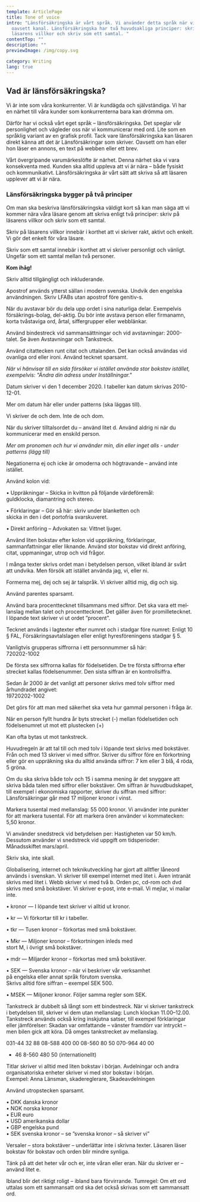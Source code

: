 ```yaml
---
template: ArticlePage
title: Tone of voice
intro: "Länsförsäkringska är vårt språk. Vi använder detta språk när vi skriver,
  oavsett kanal. Länsförsäkringska har två huvudsakliga principer: skriv på
  läsarens villkor och skriv som ett samtal. "
contentTop: ""
description: ""
previewImage: /img/copy.svg

category: Writing
lang: true
---
```

## Vad är länsförsäkringska?

Vi är inte som våra konkurrenter. Vi är kundägda och självständiga. Vi har en närhet till våra kunder som konkurrenterna bara kan drömma om.

Därför har vi också vårt eget språk – länsförsäkringska. Det speglar vår personlighet och vägleder oss när vi kommunicerar med ord. Lite som en språklig variant av en grafisk profil. Tack vare länsförsäkringska kan läsaren direkt känna att det är Länsförsäkringar som skriver. Oavsett om han eller hon läser en annons, en text på webben eller ett brev.

Vårt övergripande varumärkeslöfte är närhet. Denna närhet ska vi vara konsekventa med. Kunden ska alltid uppleva att vi är nära – både fysiskt och kommunikativt. Länsförsäkringska är vårt sätt att skriva så att läsaren upplever att vi är nära.

### Länsförsäkringska bygger på två principer

Om man ska beskriva länsförsäkringska väldigt kort så kan man säga att vi kommer nära våra läsare genom att skriva enligt två principer: skriv på läsarens villkor och skriv som ett samtal.

Skriv på läsarens villkor innebär i korthet att vi skriver rakt, aktivt och enkelt. Vi gör det enkelt för våra läsare.

Skriv som ett samtal innebär i korthet att vi skriver personligt och vänligt. Ungefär som ett samtal mellan två personer.

<div class="Callout"><strong class="Callout__title">Kom ihåg! </strong><p class="Callout__text">Skriv alltid tillgängligt och inkluderande.</p></div>

<section>
<Collapse title="Apostrof( ́)">
<div class="content">

Apostrof används ytterst sällan i modern svenska. Undvik den engelska användningen.
Skriv LFABs utan apostrof före genitiv-s.
</div></Collapse>
<Collapse title="Avstavningar">
<div class="content">

När du avstavar bör du dela upp ordet i sina naturliga delar. Exempelvis försäkrings-bolag, del-aktig. Du bör inte avstava person­ eller firmanamn, korta tvåstaviga ord, årtal, siffergrupper eller webblänkar.
</div></Collapse>
<Collapse title="Bindestreck(-)">
<div class="content">

Använd bindestreck vid sammansättningar och vid avstavningar: 2000-talet. Se även Avstav­ningar och Tankstreck.
</div></Collapse>
<Collapse title="Citattecken(” ”)">
<div class="content">

Använd citattecken runt citat och uttalanden. Det kan också användas vid ovanliga ord eller ironi. Använd tecknet sparsamt.

*När vi hänvisar till en sida försöker vi istället använda stor bokstav istället, exempelvis: "Ändra din adress under Inställningar."*
</div></Collapse>
<Collapse title="Datum">
<div class="content">

Datum skriver vi den 1 december 2020. I tabeller kan datum skrivas 2010-12-01.

Mer om datum här eller under patterns (ska läggas till).
</div></Collapse>
<Collapse title="De, dem">
<div class="content">

Vi skriver de och dem. Inte de och dom.
</div></Collapse>
<Collapse title="Du">
<div class="content">

När du skriver tilltalsordet du – använd litet d. Använd aldrig ni när du kommunicerar med en enskild person.

*Mer om pronomen och hur vi använder min, din eller inget alls - under patterns (lägg till)*
</div></Collapse>
<Collapse title="Inte">
<div class="content">

Negationerna ej och icke är omoderna och högtravande – använd inte istället.
</div></Collapse>
<Collapse title="Kolon(:)">
<div class="content">

Använd kolon vid:

• Uppräkningar – Skicka in kvitton på följande värdeföremål:\
guldklocka, diamantring och stereo.

• Förklaringar – Gör så här: skriv under blanketten och\
skicka in den i det portofria svarskuveret.

• Direkt anföring – Advokaten sa: Vittnet ljuger.

Använd liten bokstav efter kolon vid uppräkning, förklaringar, sammanfattningar eller liknande. Använd stor bokstav vid direkt anföring, citat, uppmaningar, utrop och vid frågor.
</div></Collapse>
<Collapse title="Man">
<div class="content">

I många texter skrivs ordet man i betydelsen person, vilket ibland är svårt att undvika. Men försök att istället använda jag, vi, eller ni.
</div></Collapse>
<Collapse title="Mig, dig, sig">
<div class="content">

Formerna mej, dej och sej är talspråk. Vi skriver alltid mig, dig och sig.
</div></Collapse>
<Collapse title="Parentes (:)">
<div class="content">

Använd parentes sparsamt.
</div></Collapse>
<Collapse title="Procent (%), Promille (‰)">
<div class="content">

Använd bara procenttecknet tillsam­mans med siffror. Det ska vara ett mel­lanslag mellan talet och procenttecknet. Det gäller även för promilletecknet. I löpande text skriver vi ut ordet ”procent”.
</div></Collapse>
<Collapse title="Paragraftecken (§)">
<div class="content">

Tecknet används i lagtexter efter numret och i stadgar före numret: Enligt 10 § FAL, Försäkringsavtalslagen eller enligt hyresföreningens stadgar § 5.
</div></Collapse>
<Collapse title="Personnummer">
<div class="content">

Vanligtvis grupperas siffrorna i ett personnummer så här:\
720202-1002

De första sex siffrorna kallas för födelsetiden. De tre första siffrorna efter strecket kallas födelsenummer. Den sista siffran är en kontrollsiffra.

Sedan år 2000 är det vanligt att personer skrivs med tolv siffror med århundradet angivet:\
19720202-1002

Det görs för att man med säkerhet ska veta hur gammal personen i fråga är.

När en person fyllt hundra år byts strecket (-) mellan födelsetiden och födelsenumret ut mot ett plustecken (+)
</div></Collapse>
<Collapse title="Semikolon (;)">
<div class="content">

Kan ofta bytas ut mot tankstreck.
</div></Collapse>
<Collapse title="Siffror och matematiska tecken">
<div class="content">

Huvudregeln är att tal till och med tolv i löpande text skrivs med bokstäver. Från och med 13 skriver vi med siffror. Skriver du siffror före en förkortning eller gör en uppräkning ska du alltid använda siffror: 7 km eller 3 blå, 4 röda, 5 gröna.

Om du ska skriva både tolv och 15 i samma mening är det snyggare att skriva båda talen med siffror eller bokstäver. Om siffran är huvudbudskapet, till exempel i ekonomiska rapporter, skriver du siffran med siffror: Länsförsäkringar går med 17 miljoner kronor i vinst.

Markera tusental med mellanslag: 55 000 kronor. Vi använder inte punkter för att markera tusental. För att markera ören använder vi kommatecken: 5,50 kronor.
</div></Collapse>
<Collapse title="Snedstreck (/) ">
<div class="content">

Vi använder snedstreck vid betydelsen per: Hastigheten var 50 km/h. Dessutom använder vi snedstreck vid uppgift om tidsperioder: Månadsskiftet mars/april.
</div></Collapse>
<Collapse title="Ska">
<div class="content">

Skriv ska, inte skall.
</div></Collapse>
<Collapse title="Svenska, engelska eller svengelska? ">
<div class="content">

Globalisering, internet och teknikutveck­ling har gjort att alltfler låneord används i svenskan. Vi skriver till exempel internet med litet i. Även intranät skrivs med litet i. Webb skriver vi med två b. Orden pc, cd-rom och dvd skrivs med små bokstäver. Vi skriver e-post, inte e-mail. Vi mejlar, vi mailar inte.
</div></Collapse>
<Collapse title="Svenska kronor – så skriver vi ">
<div class="content">

• kronor — I löpande text skriver vi alltid ut kronor.

• kr — Vi förkortar till kr i tabeller.

• tkr — Tusen kronor – förkortas med små bokstäver.

• Mkr — Miljoner kronor – förkortningen inleds med\
stort M, i övrigt små bokstäver.

• mdr — Miljarder kronor – förkortas med små bokstäver.

• SEK — Svenska kronor – när vi beskriver vår verksamhet\
på engelska eller annat språk förutom svenska.\
Skrivs alltid före siffran – exempel SEK 500.

• MSEK — Miljoner kronor. Följer samma regler som SEK.
</div></Collapse>
<Collapse title="Tankstreck (–) ">
<div class="content">

Tankstreck är dubbelt så långt som ett bindestreck. När vi skriver tankstreck i betydelsen till, skriver vi dem utan mellanslag: Lunch klockan 11.00–12.00. Tankstreck används också kring inskjutna satser, till exempel förklaringar eller jämförelser: Skadan var omfattande – vänster framdörr var intryckt – men bilen gick att köra. Då omges tankstrecket av mellanslag.
</div></Collapse>
<Collapse title="Telefon- och faxnummer ">
<div class="content">

031-44 32 88
08-588 400 00
08-560 80 50
070-964 40 00
+ 46 8-560 480 50 (internationellt)
</div></Collapse>
<Collapse title="Titlar och avdelningar">
<div class="content">

Titlar skriver vi alltid med liten bokstav i början. Avdelningar och andra organisatoriska enheter skriver vi med stor bokstav i början.\
Exempel: Anna Länsman, skadereglerare, Skadeavdelningen
</div></Collapse>
<Collapse title="Utropstecken (!) ">
<div class="content">

Använd utropstecken sparsamt.
</div></Collapse>
<Collapse title="Valutabeteckningar">
<div class="content">

• DKK danska kronor\
• NOK norska kronor\
• EUR euro\
• USD amerikanska dollar\
• GBP engelska pund\
• SEK svenska kronor – se ”svenska kronor – så skriver vi”
</div></Collapse>
<Collapse title="Versaler">
<div class="content">

Versaler – stora bokstäver – underlättar inte i skrivna texter. Läsaren läser bokstav för bokstav och orden blir mindre synliga.
</div></Collapse>
<Collapse title="Vår, er">
<div class="content">

Tänk på att det heter vår och er, inte våran eller eran. När du skriver er – använd litet e.
</div></Collapse>
<Collapse title="​För virrande sär skrivning ">
<div class="content">

Ibland blir det riktigt roligt – ibland bara förvirrande. Tumregel: Om ett ord uttalas som ett sammansatt ord ska det också skrivas som ett sammansatt ord.
</div></Collapse>

</section>